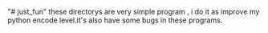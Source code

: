 "# just_fun" 
these directorys are very simple program , i do it as improve my python encode level.it's also have some bugs in these programs.
